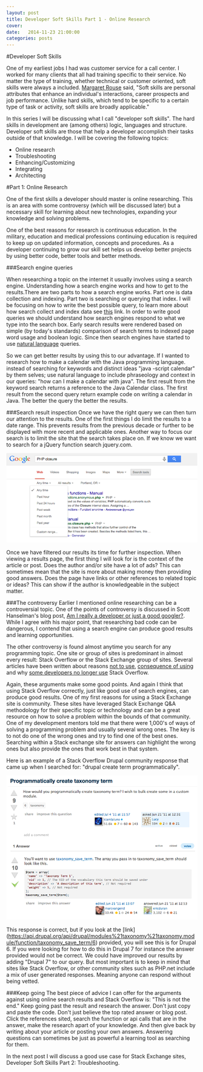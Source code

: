 ```yaml
---
layout: post
title: Developer Soft Skills Part 1 - Online Research
cover:
date:   2014-11-23 21:00:00
categories: posts
---
```


#Developer Soft Skills

One of my earliest jobs I had was customer service for a call center. I worked for many clients that all had training specific to their service. No matter the type of training, whether technical or customer oriented, soft skills were always a included. [Margaret Rouse](http://searchcio.techtarget.com/definition/soft-skills) said, "Soft skills are personal attributes that enhance an individual's interactions, career prospects and job performance. Unlike hard skills, which tend to be specific to a certain type of task or activity, soft skills are broadly applicable." 

In this series I will be discussing what I call "developer soft skills". The hard skills in development are (among others) logic, languages and structure.  Developer soft skills are those that help a developer accomplish their tasks outside of that knowledge.  I will be covering the following topics:

* Online research
* Troubleshooting
* Enhancing/Customizing
* Integrating
* Architecting

#Part 1: Online Research

One of the first skills a developer should master is online researching. This is an area with some controversy (which will be discussed later) but a necessary skill for learning about new technologies, expanding your knowledge and solving problems.

One of the best reasons for research is continuous education. In the military, education and medical professions continuing education is required to keep up on updated information, concepts and procedures. As a developer continuing to grow our skill set helps us develop better projects by using better code, better tools and better methods.

###Search engine queries

When researching a topic on the internet it usually involves using a search engine. Understanding how a search engine works and how to get to the results.There are two parts to how a search engine works. Part one is data collection and indexing. Part two is searching or querying that index. I will be focusing on how to write the best possible query, to learn more about how search collect and index data see [this](http://www.google.com/insidesearch/howsearchworks/thestory/) link. In order to write good queries we should understand how search engines respond to what we type into the search box. Early search results were rendered based on simple (by today's standards) comparison of search terms to indexed page word usage and boolean logic. Since then search engines have started to use [natural language]( http://research.google.com/pubs/NaturalLanguageProcessing.html) queries.

So we can get better results by using this to our advantage. If I wanted to research how to make a calendar with the Java programming language. instead of searching for keywords and distinct ideas "java -script calendar" by them selves; use natural language to include phraseology and context in our queries: "how can I make a calendar with java". The first result from the keyword search returns a reference to the Java Calendar class. The first result from the second query return example code on writing a calendar in Java. The better the query the better the results.

###Search result inspection
Once we have the right query we can then turn our attention to the results. One of the first things I do limit the results to a date range. This prevents results from the previous decade or further to be displayed with more recent and applicable ones. Another way to focus our search is to limit the site that the search takes place on. If we know we want to search for a jQuery function search jquery.com.

![Date Search](/images/blog/date_search.png "Date Search")

Once we have filtered our results its time for further inspection. When viewing a results page, the first thing I will look for is the context of the article or post. Does the author and/or site have a lot of ads? This can sometimes mean that the site is more about making money then providing good answers. Does the page have links or other references to related topic or ideas? This can show if the author is knowledgeable in the subject matter.

###The controversy
Earlier I mentioned online researching can be a controversial topic. One of the points of controversy is discussed in Scott Hanselman's blog post, [Am I really a developer or just a good googler?](http://www.hanselman.com/blog/AmIReallyADeveloperOrJustAGoodGoogler.aspx). While I agree with his major point, that researching bad code can be dangerous, I contend that using a search engine can produce good results and learning opportunities.

The other controversy is found almost anytime you search for any programming topic. One site or group of sites is predominant in almost every result: Stack Overflow or the Stack Exchange group of sites.  Several articles have been written about reasons [not to use](http://sergworks.wordpress.com/2012/09/26/why-stackoverflow-sucks/), [consequence of using](http://meta.stackexchange.com/questions/171172/stack-overflow-technology-makes-me-write-bad-answers) and why [some developers no longer use](http://michael.richter.name/blogs/why-i-no-longer-contribute-to-stackoverflow) Stack Overflow.

Again, these arguments make some good points. And again I think that using Stack Overflow correctly, just like good use of search engines, can produce good results. One of my first reasons for using a Stack Exchange site is community. These sites have leveraged Stack Exchange Q&A methodology for their specific topic or technology and can be a great resource on how to solve a problem within the bounds of that community.  One of my development mentors told me that there were 1,000's of ways of solving a programming problem and usually several wrong ones. The key is to not do one of the wrong ones and try to find one of the best ones. Searching within a Stack exchange site for answers can highlight the wrong ones but also provide the ones that work best in that system.

Here is an example of a Stack Overflow Drupal community response that came up when I searched for:  "drupal create term programmatically".

![Stack Overflow](/images/blog/stack_overflow.png "Stack Overflow")

This response is correct, but if you look at the [link] (https://api.drupal.org/api/drupal/modules%21taxonomy%21taxonomy.module/function/taxonomy_save_term/6) provided, you will see this is for Drupal 6. If you were looking for how to do this in Drupal 7 for instance the answer provided would not be correct. We could have improved our results by adding "Drupal 7" to our query.  But most important is to keep in mind that sites like Stack Overflow, or other community sites such as PHP.net include a mix of user generated responses. Meaning anyone can respond without being vetted. 

###Keep going
The best piece of advice I can offer for the arguments against using online search results and Stack Overflow is: "This is not the end."  Keep going past the result and research the answer. Don't just copy and paste the code. Don't just believe the top rated answer or blog post. Click the references sited, search the function or api calls that are in the answer, make the research apart of your knowledge. And then give back by writing about your article or posting your own answers. Answering questions can sometimes be just as powerful a learning tool as searching for them.

In the next post I will discuss a good use case for Stack Exchange sites, Developer Soft Skills Part 2: Troubleshooting.
